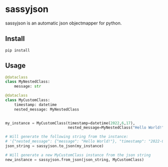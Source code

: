 # sassyjson 

sassyjson is an automatic json objectmapper for python.

## Install

```
pip install 
```

## Usage

```python
@dataclass
class MyNestedClass:
    message: str

@dataclass
class MyCustomClass:
    timestamp: datetime
    nested_message: MyNestedClass

 
my_instance = MyCustomClass(timestamp=datetime(2022,6,17),
                            nested_message=MyNestedClass("Hello World!"))

# Will generate the following string from the instance:
# '{"nested_message": {"message": "Hello World!"}, "timestamp": "2022-06-17T00:00:00.000000"}'
json_string = sassyjson.to_json(my_instance)

# Will generate a new MyCustomClass instance from the json string
new_instance = sassyjson.from_json(json_string, MyCustomClass)
```